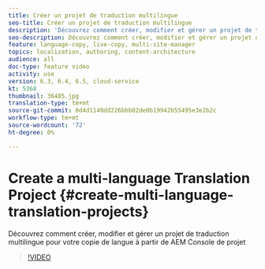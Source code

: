 ```yaml
---
title: Créer un projet de traduction multilingue
seo-title: Créer un projet de traduction multilingue
description: 'Découvrez comment créer, modifier et gérer un projet de traduction multilingue pour votre copie de langue à partir de AEM Console de projet '
seo-description: Découvrez comment créer, modifier et gérer un projet de traduction multilingue pour votre copie de langue à partir de AEM Console de projet
feature: language-copy, live-copy, multi-site-manager
topics: localization, authoring, content-architecture
audience: all
doc-type: feature video
activity: use
version: 6.3, 6.4, 6.5, cloud-service
kt: 5368
thumbnail: 36485.jpg
translation-type: tm+mt
source-git-commit: 0d4d1140dd226bbb02de0b19942b55495e3e2b2c
workflow-type: tm+mt
source-wordcount: '72'
ht-degree: 0%

---
```



# Create a multi-language Translation Project {#create-multi-language-translation-projects}

Découvrez comment créer, modifier et gérer un projet de traduction multilingue pour votre copie de langue à partir de AEM Console de projet

>[!VIDEO](https://video.tv.adobe.com/v/36485?quality=12&learn=on)
